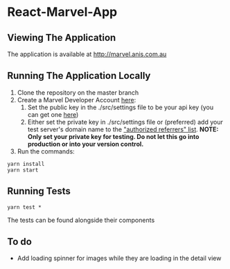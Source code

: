 # React-Marvel-App

## Viewing The Application
The application is available at <http://marvel.anis.com.au>

## Running The Application Locally
1. Clone the repository on the master branch
2. Create a Marvel Developer Account [here](https://developer.marvel.com/account):
	1. Set the public key in the ./src/settings file to be your api key (you can get one [here](https://developer.marvel.com/account))
	2. Either set the private key in ./src/settings file or (preferred) add your test server's domain name to the ["authorized referrers" list](https://developer.marvel.com/account). 
	**NOTE: Only set your private key for testing. Do not let this go into production or into your version control.**
4. Run the commands: 

```
yarn install
yarn start
```

## Running Tests

```
yarn test *
```

The tests can be found alongside their components

## To do

* Add loading spinner for images while they are loading in the detail view